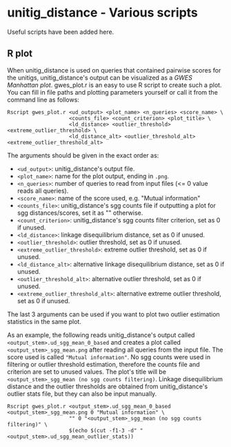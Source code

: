 # unitig_distance - Various scripts
Useful scripts have been added here.

## R plot 
When unitig_distance is used on queries that contained pairwise scores for the unitigs, unitig_distance's output can be visualized as a *GWES Manhattan plot*. gwes_plot.r is an easy to use R script to create such a plot. You can fill in file paths and plotting parameters yourself or call it from the command line as follows:
```
Rscript gwes_plot.r <ud_output> <plot_name> <n_queries> <score_name> \
                    <counts_file> <count_criterion> <plot_title> \
                    <ld_distance> <outlier_threshold> <extreme_outlier_threshold> \
                    <ld_distance_alt> <outlier_threshold_alt> <extreme_outlier_threshold_alt>
```
The arguments should be given in the exact order as:
- `<ud_output>`: unitig_distance's output file.
- `<plot_name>`: name for the plot output, ending in `.png`.
- `<n_queries>`: number of queries to read from input files (<= 0 value reads all queries).
- `<score_name>`: name of the score used, e.g. "Mutual information"
- `<counts_file>`: unitig_distance's sgg counts file if outputting a plot for sgg distances/scores, set it as "" otherwise.
- `<count_criterion>`: unitig_distance's sgg counts filter criterion, set as 0 if unused.
- `<ld_distance>`: linkage disequilibrium distance, set as 0 if unused.
- `<outlier_threshold>`: outlier threshold, set as 0 if unused.
- `<extreme_outlier_threshold>`: extreme outlier threshold, set as 0 if unused.
- `<ld_distance_alt>`: alternative linkage disequilibrium distance, set as 0 if unused.
- `<outlier_threshold_alt>`: alternative outlier threshold, set as 0 if unused.
- `<extreme_outlier_threshold_alt>`: alternative extreme outlier threshold, set as 0 if unused.

The last 3 arguments can be used if you want to plot two outlier estimation statistics in the same plot.

As an example, the following reads unitig_distance's output called `<output_stem>.ud_sgg_mean_0_based` and creates a plot called `<output_stem>_sgg_mean.png` after reading all queries from the input file. The score used is called `"Mutual information"`. No sgg counts were used in filtering or outlier threshold estimation, therefore the counts file and criterion are set to unused values. The plot's title will be `<output_stem>_sgg_mean (no sgg counts filtering)`. Linkage disequilibrium distance and the outlier thresholds are obtained from unitig_distance's outlier stats file, but they can also be input manually.
```
Rscript gwes_plot.r <output_stem>.ud_sgg_mean_0_based <output_stem>_sgg_mean.png 0 "Mutual information" \
                    "" 0 "<output_stem>_sgg_mean (no sgg counts filtering)" \
                    $(echo $(cut -f1-3 -d" " <output_stem>.ud_sgg_mean_outlier_stats))
```
